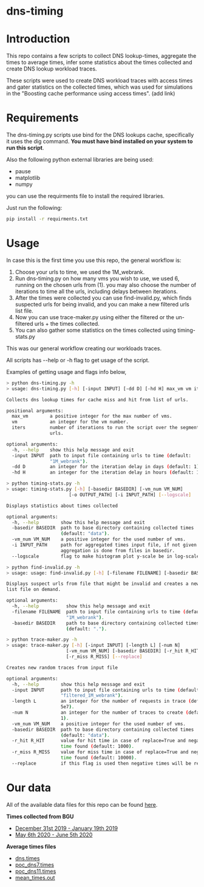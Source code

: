 # dns-timing

# Introduction

This repo contains a few scripts to collect DNS lookup-times, aggregate the times to average times, infer some statistics about the times collected and create DNS lookup workload traces.

These scripts were used to create DNS workload traces with access times and gater statistics on the collected times, which was used for simulations in the "Boosting cache performance using access times". (add link)

# Requirements

The dns-timing.py scripts use bind for the DNS lookups cache, specifically it uses the dig command. **You must have bind installed on your system to run this script**.

Also the following python external libraries are being used:
* pause
* matplotlib
* numpy

you can use the requirments file to install the required libraries.

Just run the following:
```bash
pip install -r requirments.txt
```

# Usage

In case this is the first time you use this repo, the general workflow is:
1. Choose your urls to time, we used the 1M_webrank.
2. Run dns-timing.py on how many vms you wish to use, we used 6, running on the chosen urls from (1). you may also choose the number of iterations to time all the urls, including delays between iterations.
3. After the times were collected you can use find-invalid.py, which finds suspected urls for being invalid, and you can make a new filtered urls list file.
4. Now you can use trace-maker.py using either the filtered or the un-filtered urls + the times collected.
5. You can also gather some statistics on the times collected using timing-stats.py

This was our general workflow creating our workloads traces.

All scripts has --help or -h flag to get usage of the script.

Examples of getting usage and flags info below,

```bash
> python dns-timing.py -h
> usage: dns-timing.py [-h] [-input INPUT] [-dd D] [-hd H] max_vm vm iters

Collects dns lookup times for cache miss and hit from list of urls.

positional arguments:
  max_vm        a positive integer for the max number of vms.
  vm            an integer for the vm number.
  iters         number of iterations to run the script over the segment of
                urls.

optional arguments:
  -h, --help    show this help message and exit
  -input INPUT  path to input file containing urls to time (default:
                "1M_webrank").
  -dd D         an integer for the iteration delay in days (default: 1).
  -hd H         an integer for the iteration delay in hours (default: 1).
```

```bash
> python timing-stats.py -h
> usage: timing-stats.py [-h] [-basedir BASEDIR] [-vm_num VM_NUM]
                       [-o OUTPUT_PATH] [-i INPUT_PATH] [--logscale]

Displays statistics about times collected

optional arguments:
  -h, --help        show this help message and exit
  -basedir BASEDIR  path to base directory containing collected times
                    (default: "data").
  -vm_num VM_NUM    a positive integer for the used number of vms.
  -i INPUT_PATH     path for aggregated times input file, if not given
                    aggregation is done from files in basedir.
  --logscale        flag to make histogram plot y-scale be in log-scale.
```

```bash
> python find-invalid.py -h
> usage: usage: find-invalid.py [-h] [-filename FILENAME] [-basedir BASEDIR]

Displays suspect urls from file that might be invalid and creates a new urls
list file on demand.

optional arguments:
  -h, --help          show this help message and exit
  -filename FILENAME  path to input file containing urls to time (default:
                      "1M_webrank").
  -basedir BASEDIR    path to base directory containing collected times
                      (default: ".").
```

```bash
> python trace-maker.py -h
> usage: trace-maker.py [-h] [-input INPUT] [-length L] [-num N]
                      [-vm_num VM_NUM] [-basedir BASEDIR] [-r_hit R_HIT]
                      [-r_miss R_MISS] [--replace]

Creates new random traces from input file

optional arguments:
  -h, --help        show this help message and exit
  -input INPUT      path to input file containing urls to time (default:
                    "filtered_1M_webrank").
  -length L         an integer for the number of requests in trace (default:
                    5e7).
  -num N            an integer for the number of traces to create (default:
                    1).
  -vm_num VM_NUM    a positive integer for the used number of vms.
  -basedir BASEDIR  path to base directory containing collected times
                    (default: "data").
  -r_hit R_HIT      value for hit time in case of replace=True and negative
                    time found (default: 1000).
  -r_miss R_MISS    value for miss time in case of replace=True and negative
                    time found (default: 10000).
  --replace         if this flag is used then negative times will be replaced.
```

# Our data

All of the available data files for this repo can be found [here](https://drive.google.com/drive/folders/1znXAK1suZzmg0aJ3HzRMrykIAXRIyrBu?usp=sharing).

**Times collected from BGU**
* [December 31st 2019 - January 19th 2019](https://drive.google.com/drive/folders/1iPBfbX5WaUCeWmFdHEuM-xrmcM-CSYYB?usp=sharing)
* [May 6th 2020 - June 5th 2020](https://drive.google.com/drive/folders/1i2CofHd_gwsH6it4dvjKsU7rSKr9DFJP?usp=sharing)

**Average times files**
* [dns.times](https://drive.google.com/file/d/1gE3F-M4jQtmN_Nue8KnXFW0Y1V0PxcDc/view?usp=sharing)
* [poc_dns7.times](https://drive.google.com/file/d/1YKZvOafSJOxo43roPbIATgFvhBPu_UGc/view?usp=sharing)
* [poc_dns11.times](https://drive.google.com/file/d/1WTpLfJE8maXHgZ9uI5XhdZ4giFNhyiiS/view?usp=sharing)
* [mean_times.out](https://drive.google.com/file/d/1Hc5XogvvN_w7eZkWSILSVFk-Bun1ykTo/view?usp=sharing)

<!-- # Further reading
* Boosting Cache Performance byAccess Time Awareness
* mp-traces - Another traces maker repo used in this paper to create traces for latency aware cache policies simulations. -->
